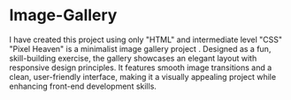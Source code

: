 # Image-Gallery
I have created this project using only "HTML" and intermediate level "CSS" 
"Pixel Heaven" is a minimalist image gallery project . Designed as a fun, skill-building exercise, the gallery showcases an elegant layout with responsive design principles. It features smooth image transitions and a clean, user-friendly interface, making it a visually appealing project while enhancing front-end development skills.
